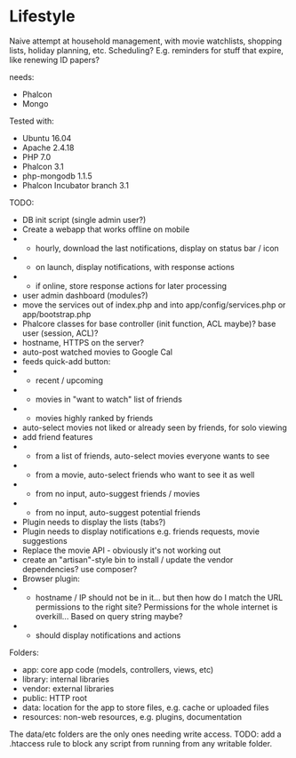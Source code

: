 Lifestyle
=========

Naive attempt at household management, with movie watchlists,
shopping lists, holiday planning, etc.
Scheduling? E.g. reminders for stuff that expire, like renewing ID papers?

needs:
- Phalcon
- Mongo

Tested with:
- Ubuntu 16.04
- Apache 2.4.18
- PHP 7.0
- Phalcon 3.1
- php-mongodb 1.1.5
- Phalcon Incubator branch 3.1

TODO:
- DB init script (single admin user?)
- Create a webapp that works offline on mobile
- - hourly, download the last notifications, display on status bar / icon
- - on launch, display notifications, with response actions
- - if online, store response actions for later processing
- user admin dashboard (modules?)
- move the services out of index.php and into app/config/services.php or app/bootstrap.php
- Phalcore classes for base controller (init function, ACL maybe)? base user (session, ACL)?
- hostname, HTTPS on the server?
- auto-post watched movies to Google Cal
- feeds quick-add button:
- - recent / upcoming
- - movies in "want to watch" list of friends
- - movies highly ranked by friends
- auto-select movies not liked or already seen by friends, for solo viewing
- add friend features
- - from a list of friends, auto-select movies everyone wants to see
- - from a movie, auto-select friends who want to see it as well
- - from no input, auto-suggest friends / movies
- - from no input, auto-suggest potential friends
- Plugin needs to display the lists (tabs?)
- Plugin needs to display notifications e.g. friends requests, movie suggestions
- Replace the movie API - obviously it's not working out
- create an "artisan"-style bin to install / update the vendor dependencies? use composer?
- Browser plugin:
- - hostname / IP should not be in it... but then how do I match the URL permissions to the right site? Permissions for the whole internet is overkill... Based on query string maybe?
- - should display notifications and actions

Folders:
- app:       core app code (models, controllers, views, etc)
- library:   internal libraries
- vendor:    external libraries
- public:    HTTP root
- data:      location for the app to store files, e.g. cache or uploaded files
- resources: non-web resources, e.g. plugins, documentation

The data/etc folders are the only ones needing write access. TODO: add a .htaccess rule to block any script from running from any writable folder.

